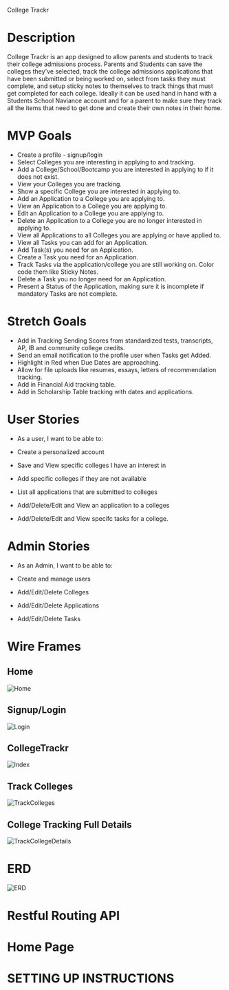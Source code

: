College Trackr

# Description
College Trackr is an app designed to allow parents and students to track their college admissions process.
Parents and Students can save the colleges they've selected, track the college admissions applications that have been submitted or being worked on, select from tasks they must complete, and setup sticky notes to themselves to track things that must get completed for each college.  Ideally it can be used hand in hand with a Students School Naviance account and for a parent to make sure they track all the items that need to get done and create their own notes in their home.


# MVP Goals
- Create a profile - signup/login
- Select Colleges you are interesting in applying to and tracking.
- Add a College/School/Bootcamp you are interested in applying to if it does not exist.
- View your Colleges you are tracking.
- Show a specific College you are interested in applying to.
- Add an Application to a College you are applying to.
- View an Application to a College you are applying to.
- Edit an Application to a College you are applying to.
- Delete an Application to a College you are no longer interested in applying to.
- View all Applications to all Colleges you are applying or have applied to.
- View all Tasks you can add for an Application.
- Add Task(s) you need for an Application.
- Create a Task you need for an Application.
- Track Tasks via the application/college you are still working on. Color code them like Sticky Notes.
- Delete a Task you no longer need for an Application.
- Present a Status of the Application, making sure it is incomplete if mandatory Tasks are not complete.

# Stretch Goals
- Add in Tracking Sending Scores from standardized tests, transcripts, AP, IB and community
 college credits.
- Send an email notification to the profile user when Tasks get Added.
- Highlight in Red when Due Dates are approaching.
- Allow for file uploads like resumes, essays, letters of recommendation tracking.
- Add in Financial Aid tracking table.
- Add in Scholarship Table tracking with dates and applications.

# User Stories
- As a user, I want to be able to:

- Create a personalized account
- Save and View specific colleges I have an interest in
- Add specific colleges if they are not available
- List all applications that are submitted to colleges
- Add/Delete/Edit and View an application to a colleges
- Add/Delete/Edit and View specifc tasks for a college.

# Admin Stories
- As an Admin,  I want to be able to:

- Create and manage users
- Add/Edit/Delete Colleges
- Add/Edit/Delete Applications
- Add/Edit/Delete Tasks


# Wire Frames

## Home
![Home](assets/home.png)

## Signup/Login
![Login](assets/signupandlogin.png)

## CollegeTrackr
![Index](assets/index.png)

## Track Colleges
![TrackColleges](assets/trackcolleges.png)

## College Tracking Full Details
![TrackCollegeDetails](assets/collegetrackingdetails.png)

# ERD
![ERD](assets/collegetrackr_erd.png)

# Restful Routing API


# Home Page

# SETTING UP INSTRUCTIONS

